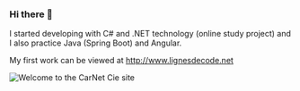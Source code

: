 ### Hi there 👋

I started developing with C# and .NET technology (online study project) and I also practice Java (Spring Boot) and Angular.

My first work can be viewed at http://www.lignesdecode.net

![Welcome to the CarNet Cie site](https://user-images.githubusercontent.com/105590069/209781423-dba2378d-ad21-44c9-ae71-69c9ffb49ccf.png)


<!--
**Sudo1999/Sudo1999** is a ✨ _special_ ✨ repository because its `README.md` (this file) appears on your GitHub profile.

Here are some ideas to get you started:

- 🔭 I’m currently working on ...
- 🌱 I’m currently learning ...
- 👯 I’m looking to collaborate on ...
- 🤔 I’m looking for help with ...
- 💬 Ask me about ...
- 📫 How to reach me: ...
- 😄 Pronouns: ...
- ⚡ Fun fact: ...
-->
